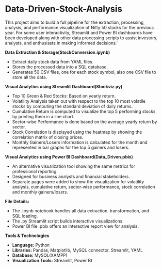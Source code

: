 # Data-Driven-Stock-Analysis
This project aims to build a full pipeline for the extraction, processing, analysis, and performance visualization of Nifty 50 stocks for the previous year. For some user interactivity, Streamlit and Power BI dashboards have been developed along with other data processing scripts to assist investors, analysts, and enthusiasts in making informed decisions.'

**Data Extraction & Storage(StockConversion.ipynb)**

* Extract daily stock data from YAML files.
* Stores the processed data into a SQL database.
* Generates 50 CSV files, one for each stock symbol, also one CSV file to store all the data.

**Visual Analytics using Streamlit Dashboard(Stockviz.py)**

* Top 10 Green & Red Stocks: Based on yearly return.
* Volatility Analysis taken out with respect to the top 10 most volatile stocks by computing the standard deviation of daily returns.
* Cumulative Return is computed to visualize the top 5 performing stocks by printing them in a line chart.
* Sector-wise Performance is done based on the average yearly return by sector.
* Stock Correlation is displayed using the heatmap by showing the correlation matrix of closing prices.
* Monthly Gainers/Losers information is calculated for the month and represented in bar graphs for the top 5 gainers and losers.

**Visual Analytics using Power BI Dashboard(Data_Driven.pbix)**

* An alternative visualization tool showing the same metrics for professional reporting.
* Designed for business analysts and financial stakeholders.
* Separate pages were added to show the visualization for volatility analysis, cumulative return, sector-wise performance, stock correlation and monthly gainers/losers.

**File Details:**
* The .ipynb notebook handles all data extraction, transformation, and SQL loading.
* The .py Streamlit script builds interactive visualizations.
* Power BI file .pbix offers an interactive report view for analysis.

**Tools & Technologies**
* **Language:** Python
* **Libraries:** Pandas, Matplotlib, MySQL connector, Streamlit, YAML
* **Database:** MySQL(XAMPP)
* **Visualization Tools:** Streamlit, Power BI
  
